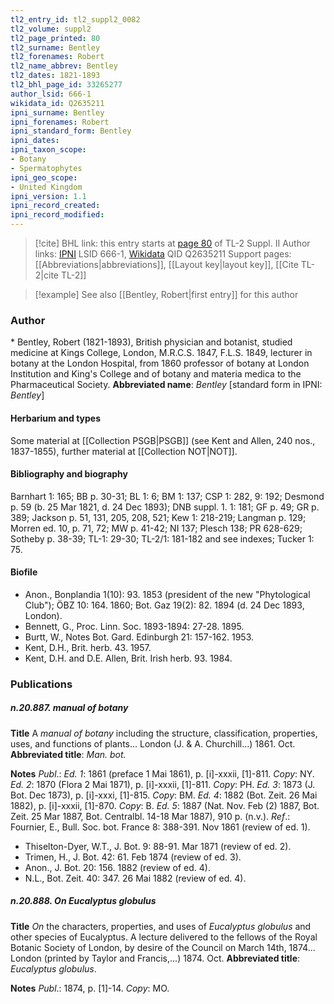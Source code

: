 ```yaml
---
tl2_entry_id: tl2_suppl2_0082
tl2_volume: suppl2
tl2_page_printed: 80
tl2_surname: Bentley
tl2_forenames: Robert
tl2_name_abbrev: Bentley
tl2_dates: 1821-1893
tl2_bhl_page_id: 33265277
author_lsid: 666-1
wikidata_id: Q2635211
ipni_surname: Bentley
ipni_forenames: Robert
ipni_standard_form: Bentley
ipni_dates: 
ipni_taxon_scope: 
- Botany
- Spermatophytes
ipni_geo_scope: 
- United Kingdom
ipni_version: 1.1
ipni_record_created: 
ipni_record_modified:
---
```


> [!cite] BHL link: this entry starts at [page 80](https://www.biodiversitylibrary.org/page/33265277) of TL-2 Suppl. II
> Author links: [IPNI](https://www.ipni.org/a/666-1) LSID 666-1, [Wikidata](https://www.wikidata.org/wiki/Q2635211) QID Q2635211
> Support pages: [[Abbreviations|abbreviations]], [[Layout key|layout key]], [[Cite TL-2|cite TL-2]]

> [!example] See also [[Bentley, Robert|first entry]] for this author

### Author

\* Bentley, Robert (1821-1893), British physician and botanist, studied medicine at Kings College, London, M.R.C.S. 1847, F.L.S. 1849, lecturer in botany at the London Hospital, from 1860 professor of botany at London Institution and King's College and of botany and materia medica to the Pharmaceutical Society. 
**Abbreviated name**: *Bentley* \[standard form in IPNI: *Bentley*\]

#### Herbarium and types

Some material at [[Collection PSGB|PSGB]] (see Kent and Allen, 240 nos., 1837-1855), further material at [[Collection NOT|NOT]].

#### Bibliography and biography

Barnhart 1: 165; BB p. 30-31; BL 1: 6; BM 1: 137; CSP 1: 282, 9: 192; Desmond p. 59 (b. 25 Mar 1821, d. 24 Dec 1893); DNB suppl. 1. 1: 181; GF p. 49; GR p. 389; Jackson p. 51, 131, 205, 208, 521; Kew 1: 218-219; Langman p. 129; Morren ed. 10, p. 71, 72; MW p. 41-42; NI 137; Plesch 138; PR 628-629; Sotheby p. 38-39; TL-1: 29-30; TL-2/1: 181-182 and see indexes; Tucker 1: 75.

#### Biofile

- Anon., Bonplandia 1(10): 93. 1853 (president of the new "Phytological Club"); ÖBZ 10: 164. 1860; Bot. Gaz 19(2): 82. 1894 (d. 24 Dec 1893, London).
- Bennett, G., Proc. Linn. Soc. 1893-1894: 27-28. 1895.
- Burtt, W., Notes Bot. Gard. Edinburgh 21: 157-162. 1953.
- Kent, D.H., Brit. herb. 43. 1957.
- Kent, D.H. and D.E. Allen, Brit. Irish herb. 93. 1984.

### Publications

##### n.20.887. manual of botany

**Title**
A *manual of botany* including the structure, classification, properties, uses, and functions of plants... London (J. & A. Churchill...) 1861. Oct.
**Abbreviated title**: *Man. bot.*

**Notes**
*Publ*.: *Ed. 1*: 1861 (preface 1 Mai 1861), p. \[i\]-xxxii, \[1\]-811. *Copy*: NY.
*Ed. 2*: 1870 (Flora 2 Mai 1871), p. \[i\]-xxxii, \[1\]-811. *Copy*: PH.
*Ed. 3*: 1873 (J. Bot. Dec 1873), p. \[i\]-xxxi, \[1\]-815. *Copy*: BM.
*Ed. 4*: 1882 (Bot. Zeit. 26 Mai 1882), p. \[i\]-xxxii, \[1\]-870. *Copy*: B.
*Ed. 5*: 1887 (Nat. Nov. Feb (2) 1887, Bot. Zeit. 25 Mar 1887, Bot. Centralbl. 14-18 Mar 1887), 910 p. (n.v.).
*Ref*.: Fournier, E., Bull. Soc. bot. France 8: 388-391. Nov 1861 (review of ed. 1).
- Thiselton-Dyer, W.T., J. Bot. 9: 88-91. Mar 1871 (review of ed. 2).
- Trimen, H., J. Bot. 42: 61. Feb 1874 (review of ed. 3).
- Anon., J. Bot. 20: 156. 1882 (review of ed. 4).
- N.L., Bot. Zeit. 40: 347. 26 Mai 1882 (review of ed. 4).

##### n.20.888. On Eucalyptus globulus

**Title**
*On* the characters, properties, and uses of *Eucalyptus globulus* and other species of Eucalyptus. A lecture delivered to the fellows of the Royal Botanic Society of London, by desire of the Council on March 14th, 1874... London (printed by Taylor and Francis,...) 1874. Oct.
**Abbreviated title**: *Eucalyptus globulus*.

**Notes**
*Publ*.: 1874, p. \[1\]-14. *Copy*: MO.

